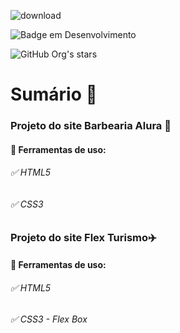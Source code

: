 ![download](https://user-images.githubusercontent.com/75958253/166067149-7ac95512-e223-4df9-8436-83c12ebec8cd.jpeg)

![Badge em Desenvolvimento](http://img.shields.io/static/v1?label=STATUS&message=EM%20DESENVOLVIMENTO&color=GREEN&style=for-the-badge)

![GitHub Org's stars](https://img.shields.io/github/stars/DevPovoa?style=social)

# Sumário :bookmark_tabs:

### Projeto do site Barbearia Alura :barber:

#### :small_blue_diamond: Ferramentas de uso:

###### :white_check_mark: HTML5

###### :white_check_mark: CSS3

### Projeto do site Flex Turismo:airplane:

#### :small_blue_diamond: Ferramentas de uso:

###### :white_check_mark: HTML5

###### :white_check_mark: CSS3 - Flex Box





